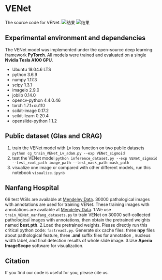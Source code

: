 # VENet
The source code  for VENet. 
![结果](_figures/VENet_SVM_DL2.png)
![结果](_figures/VENet.jpg)
## Experimental environment and dependencies
The VENet model was implemented under the open-source deep learning framework **PyTorch**. All models were trained and evaluated on a single **Nvidia Tesla A100 GPU**.
- Ubuntu 18.04.6 LTS
- python 3.6.9
- numpy                     1.17.3
- scipy                     1.3.1
- imageio                   2.9.0
- joblib                    0.14.0
- opencv-python             4.4.0.46
- torch                     1.7.1+cu110
- scikit-image              0.17.2
- scikit-learn              0.20.4
- openslide-python          1.1.2
## Public dataset (Glas and CRAG)
1. train the VENet model with Lv loss function on two public datasets
`python cg_train_VENet_Lv_adam.py --exp VENet_sigmoid`
2. test the VENet  model
`python inference_dataset.py --exp VENet_sigmoid --test_root_path image_path --test_mask_path mask_path`
3. visualize one image or compared with other different models, run this notebook `visualize.ipynb`
## Nanfang Hospital
69 test WSIs are available at  [Mendeley Data](http://dx.doi.org/10.17632/y8gk8dmf7y.1). 30000 pathological images with annotations are used for training VENet. These training images with annotations are available at [Mendeley Data](http://dx.doi.org/10.17632/mnjxs334pv.1).
1.We use `train_VENet_nanfang_datasets.py` to train VENet on 30000 self-collected pathological images with annotations, then obtain the pretrained weights named **best.pth**.
2.Load the pretrained weights. Please directly run this critical python code: `fastread2.py`. Generate six cache files: three **npy** files about pathological feature, three **.xml**  suffix files for annotation , nucleus width label, and final detection results of whole slide image.
3.Use **Aperio ImageScope** software for visualization.
## Citation
If you find our code is useful for you, please cite us.
